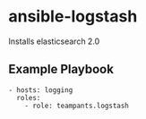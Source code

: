 # ansible-logstash
Installs elasticsearch 2.0

## Example Playbook

    - hosts: logging
      roles:
        - role: teampants.logstash
